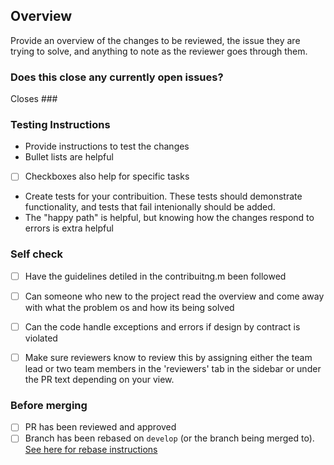 ## Overview

Provide an overview of the changes to be reviewed, the issue they are trying to solve, and anything to note as the reviewer goes through them.

### Does this close any currently open issues?

<!-- Change ### to #[number of issue], e.g. #1 -->
Closes ###

### Testing Instructions

- Provide instructions to test the changes
- Bullet lists are helpful
- [ ] Checkboxes also  help for specific tasks
- Create tests for your contribuition. These tests should demonstrate functionality, and tests that fail intenionally should be added. 
- The "happy path" is helpful, but knowing how the changes respond to errors is extra helpful

### Self check
- [ ] Have the guidelines detiled in the contribuitng.m been followed
- [ ] Can someone who new to the project read the overview and come away with what the problem os and how its being solved
- [ ] Can the code handle exceptions and errors if design by contract is violated
-[ ] Make sure reviewers know to review this by assigning either the team lead or two team members in the 'reviewers' tab in the sidebar or under the PR text depending on your view.


### Before merging

- [ ] PR has been reviewed and approved
- [ ] Branch has been rebased on `develop` (or the branch being merged to). [See here for rebase instructions](https://github.com/Philadelphia-Lawyers-for-Social-Equity/docket_dashboard/blob/develop/CONTRIBUTING.md#reviewed-work)
